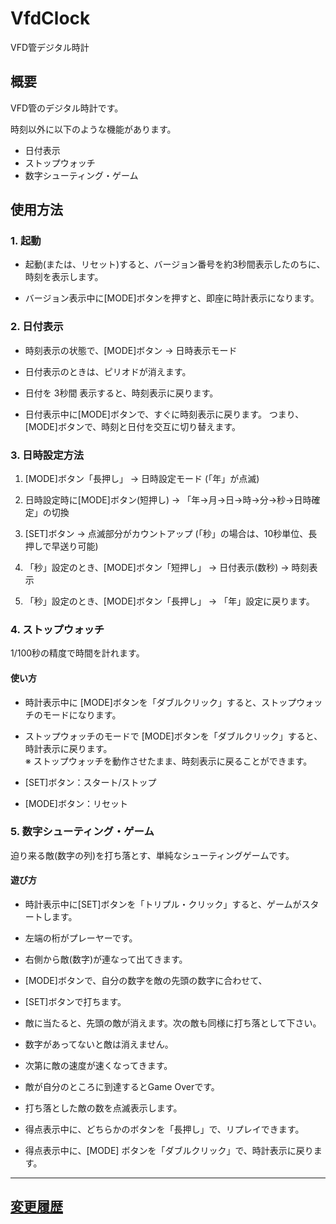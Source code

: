 # VfdClock

VFD管デジタル時計


## 概要

VFD管のデジタル時計です。

時刻以外に以下のような機能があります。

* 日付表示
* ストップウォッチ
* 数字シューティング・ゲーム


## 使用方法

### 1. 起動

* 起動(または、リセット)すると、バージョン番号を約3秒間表示したのちに、時刻を表示します。

* バージョン表示中に[MODE]ボタンを押すと、即座に時計表示になります。


### 2. 日付表示

* 時刻表示の状態で、[MODE]ボタン → 日時表示モード

* 日付表示のときは、ピリオドが消えます。

* 日付を 3秒間 表示すると、時刻表示に戻ります。

* 日付表示中に[MODE]ボタンで、すぐに時刻表示に戻ります。
つまり、[MODE]ボタンで、時刻と日付を交互に切り替えます。


### 3. 日時設定方法

1. [MODE]ボタン「長押し」 → 日時設定モード (「年」が点滅)

2. 日時設定時に[MODE]ボタン(短押し) → 「年→月→日→時→分→秒→日時確定」の切換

3. [SET]ボタン → 点滅部分がカウントアップ (「秒」の場合は、10秒単位、長押しで早送り可能)

4. 「秒」設定のとき、[MODE]ボタン「短押し」 → 日付表示(数秒) → 時刻表示

5. 「秒」設定のとき、[MODE]ボタン「長押し」 → 「年」設定に戻ります。


### 4. ストップウォッチ

1/100秒の精度で時間を計れます。

#### 使い方

* 時計表示中に [MODE]ボタンを「ダブルクリック」すると、ストップウォッチのモードになります。

* ストップウォッチのモードで [MODE]ボタンを「ダブルクリック」すると、時計表示に戻ります。  
  ※ ストップウォッチを動作させたまま、時刻表示に戻ることができます。

* [SET]ボタン：スタート/ストップ

* [MODE]ボタン：リセット


### 5. 数字シューティング・ゲーム

迫り来る敵(数字の列)を打ち落とす、単純なシューティングゲームです。

#### 遊び方

* 時計表示中に[SET]ボタンを「トリプル・クリック」すると、ゲームがスタートします。

* 左端の桁がプレーヤーです。

* 右側から敵(数字)が連なって出てきます。

* [MODE]ボタンで、自分の数字を敵の先頭の数字に合わせて、

* [SET]ボタンで打ちます。

* 敵に当たると、先頭の敵が消えます。次の敵も同様に打ち落として下さい。

* 数字があってないと敵は消えません。

* 次第に敵の速度が速くなってきます。

* 敵が自分のところに到達するとGame Overです。

* 打ち落とした敵の数を点滅表示します。

* 得点表示中に、どちらかのボタンを「長押し」で、リプレイできます。

* 得点表示中に、[MODE] ボタンを「ダブルクリック」で、時計表示に戻ります。

-----
## [変更履歴](ChangeLog.md)

